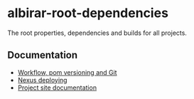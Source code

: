 # albirar-root-dependencies
The root properties, dependencies and builds for all projects.

## Documentation

* [Workflow, pom versioning and Git](git_flow.html "Workflow, pom versioning and Git")
* [Nexus deploying](nexus.html "Nexus deploying")
* [Project site documentation](documentation.html "Project site documentation")


